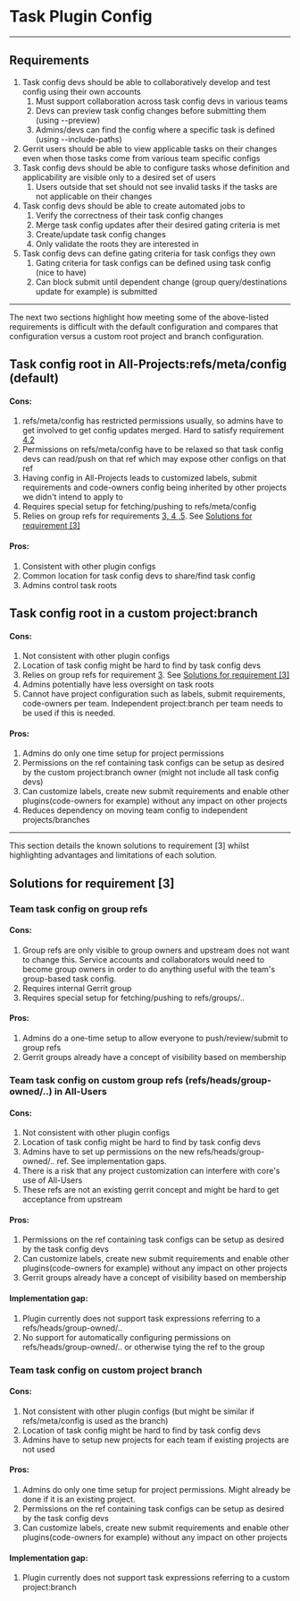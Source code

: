 Task Plugin Config
==================

***

**Requirements**
----------------
1. Task config devs should be able to collaboratively develop and test config using their own accounts
    1. Must support collaboration across task config devs in various teams
    2. Devs can preview task config changes before submitting them (using --preview)
    3. Admins/devs can find the config where a specific task is defined (using --include-paths)
2. Gerrit users should be able to view applicable tasks on their changes even when those tasks come from various team specific configs
3. Task config devs should be able to configure tasks whose definition and applicability are visible only to a desired set of users
    1. Users outside that set should not see invalid tasks if the tasks are not applicable on their changes
4. Task config devs should be able to create automated jobs to
    1. Verify the correctness of their task config changes
    2. Merge task config updates after their desired gating criteria is met
    3. Create/update task config changes
    4. Only validate the roots they are interested in
5. Task config devs can define gating criteria for task configs they own
    1.  Gating criteria for task configs can be defined using task config (nice to have)
    2.  Can block submit until dependent change (group query/destinations update for example) is submitted

***

The next two sections highlight how meeting some of the above-listed
requirements is difficult with the default configuration and compares that
configuration versus a custom root project and branch configuration.

**Task config root in All-Projects:refs/meta/config (default)**
---------------------------------------------------------------
#### Cons:
  1. refs/meta/config has restricted permissions usually, so admins have to get involved to get config updates merged. Hard to satisfy requirement [4.2](#requirements)
  2. Permissions on refs/meta/config have to be relaxed so that task config devs can read/push on that ref which may expose other configs on that ref
  3. Having config in All-Projects leads to customized labels, submit requirements and code-owners config being inherited by other projects we didn't intend to apply to
  4. Requires special setup for fetching/pushing to refs/meta/config
  5. Relies on group refs for requirements [3, 4 ,5](#requirements). See [Solutions for requirement [3]](#solutions-for-requirement-3)
#### Pros:
  1. Consistent with other plugin configs
  2. Common location for task config devs to share/find task config
  3. Admins control task roots


**Task config root in a custom project:branch**
-----------------------------------------------
#### Cons:
  1. Not consistent with other plugin configs
  2. Location of task config might be hard to find by task config devs
  3. Relies on group refs for requirement [3](#requirements). See [Solutions for requirement [3]](#solutions-for-requirement-3)
  4. Admins potentially have less oversight on task roots
  5. Cannot have project configuration such as labels, submit requirements, code-owners per team. Independent project:branch per team needs to be used if this is needed.
#### Pros:
  1. Admins do only one time setup for project permissions
  2. Permissions on the ref containing task configs can be setup as desired by the custom project:branch owner (might not include all task config devs)
  3. Can customize labels, create new submit requirements and enable other plugins(code-owners for example) without any impact on other projects
  4. Reduces dependency on moving team config to independent projects/branches


***

This section details the known solutions to requirement [3] whilst highlighting advantages and limitations of each solution.

**Solutions for requirement [3]**
---------------------------------
### **Team task config on group refs**
#### Cons:
  1. Group refs are only visible to group owners and upstream does not want to change this. Service accounts and collaborators would need to become group owners in order to do anything useful with the team's group-based task config.
  2. Requires internal Gerrit group
  3. Requires special setup for fetching/pushing to refs/groups/..
#### Pros:
  1. Admins do a one-time setup to allow everyone to push/review/submit to group refs
  2. Gerrit groups already have a concept of visibility based on membership

### **Team task config on custom group refs (refs/heads/group-owned/..) in All-Users**
#### Cons:
  1. Not consistent with other plugin configs
  2. Location of task config might be hard to find by task config devs
  3. Admins have to set up permissions on the new refs/heads/group-owned/.. ref. See implementation gaps.
  4. There is a risk that any project customization can interfere with core's use of All-Users
  5. These refs are not an existing gerrit concept and might be hard to get acceptance from upstream
#### Pros:
  1. Permissions on the ref containing task configs can be setup as desired by the task config devs
  2. Can customize labels, create new submit requirements and enable other plugins(code-owners for example) without any impact on other projects
  3. Gerrit groups already have a concept of visibility based on membership
#### Implementation gap:
  1. Plugin currently does not support task expressions referring to a refs/heads/group-owned/..
  2. No support for automatically configuring permissions on refs/heads/group-owned/.. or otherwise tying the ref to the group

### **Team task config on custom project branch**
#### Cons:
  1. Not consistent with other plugin configs (but might be similar if refs/meta/config is used as the branch)
  2. Location of task config might be hard to find by task config devs
  3. Admins have to setup new projects for each team if existing projects are not used
#### Pros:
  1. Admins do only one time setup for project permissions. Might already be done if it is an existing project.
  2. Permissions on the ref containing task configs can be setup as desired by the task config devs
  3. Can customize labels, create new submit requirements and enable other plugins(code-owners for example) without any impact on other projects
#### Implementation gap:
  1. Plugin currently does not support task expressions referring to a custom project:branch

